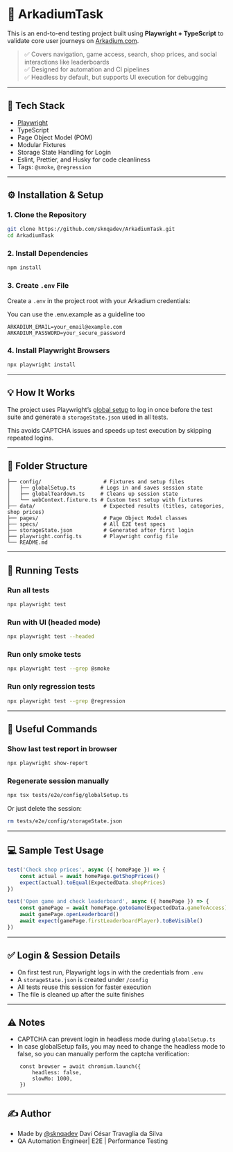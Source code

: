 # 🎯 ArkadiumTask

This is an end-to-end testing project built using **Playwright + TypeScript** to validate core user journeys on [Arkadium.com](https://www.arkadium.com).

> ✅ Covers navigation, game access, search, shop prices, and social interactions like leaderboards  
> ✅ Designed for automation and CI pipelines  
> ✅ Headless by default, but supports UI execution for debugging

---

## 🧰 Tech Stack

- [Playwright](https://playwright.dev/)
- TypeScript
- Page Object Model (POM)
- Modular Fixtures
- Storage State Handling for Login
- Eslint, Prettier, and Husky for code cleanliness
- Tags: `@smoke`, `@regression`

---

## ⚙️ Installation & Setup

### 1. Clone the Repository

```bash
git clone https://github.com/sknqadev/ArkadiumTask.git
cd ArkadiumTask
```

### 2. Install Dependencies

```bash
npm install
```

### 3. Create `.env` File

Create a `.env` in the project root with your Arkadium credentials:

You can use the .env.example as a guideline too

```env
ARKADIUM_EMAIL=your_email@example.com
ARKADIUM_PASSWORD=your_secure_password
```

### 4. Install Playwright Browsers

```bash
npx playwright install
```



---

## 💡 How It Works

The project uses Playwright’s [global setup](https://playwright.dev/docs/test-global-setup) to log in once before the test suite and generate a `storageState.json` used in all tests.

This avoids CAPTCHA issues and speeds up test execution by skipping repeated logins.

---

## 📂 Folder Structure

```
├── config/                    # Fixtures and setup files
│   ├── globalSetup.ts        # Logs in and saves session state
│   ├── globalTeardown.ts     # Cleans up session state
│   └── webContext.fixture.ts # Custom test setup with fixtures
├── data/                      # Expected results (titles, categories, shop prices)
├── pages/                     # Page Object Model classes
├── specs/                     # All E2E test specs
├── storageState.json          # Generated after first login
├── playwright.config.ts       # Playwright config file
└── README.md
```

---

## 🚀 Running Tests

### Run all tests

```bash
npx playwright test
```

### Run with UI (headed mode)

```bash
npx playwright test --headed
```

### Run only smoke tests

```bash
npx playwright test --grep @smoke
```

### Run only regression tests

```bash
npx playwright test --grep @regression
```

---

## 🧪 Useful Commands

### Show last test report in browser

```bash
npx playwright show-report
```

### Regenerate session manually

```bash
npx tsx tests/e2e/config/globalSetup.ts
```

Or just delete the session:

```bash
rm tests/e2e/config/storageState.json
```

---

## 💻 Sample Test Usage

```ts
test('Check shop prices', async ({ homePage }) => {
    const actual = await homePage.getShopPrices()
    expect(actual).toEqual(ExpectedData.shopPrices)
})
```

```ts
test('Open game and check leaderboard', async ({ homePage }) => {
    const gamePage = await homePage.gotoGame(ExpectedData.gameToAccess)
    await gamePage.openLeaderboard()
    await expect(gamePage.firstLeaderboardPlayer).toBeVisible()
})
```

---

## ✅ Login & Session Details

- On first test run, Playwright logs in with the credentials from `.env`
- A `storageState.json` is created under `/config`
- All tests reuse this session for faster execution
- The file is cleaned up after the suite finishes

---

## ⚠️ Notes

- CAPTCHA can prevent login in headless mode during `globalSetup.ts`
- In case globalSetup fails, you may need to change the headless mode to false, so you can manually perform the captcha verification:

```
    const browser = await chromium.launch({
        headless: false,
        slowMo: 1000,
    })
```

---

## ✍️ Author

- Made by [@sknqadev](https://github.com/sknqadev) Davi César Travaglia da Silva
- QA Automation Engineer| E2E | Performance Testing
